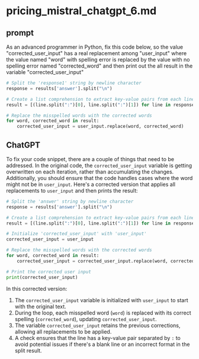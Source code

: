 
# pricing_mistral_chatgpt_6.md

## prompt

As an advanced programmer in Python, fix this code below, so the value "corrected_user_input" has a real replacement among "user_input" where the value named "word" with spelling error is replaced by the value with no spelling error named "corrected_word" and then print out the all result in  the variable "corrected_user_input"

```python
# Split the 'response1' string by newline character
response = results['answer'].split("\n")

# Create a list comprehension to extract key-value pairs from each line
result = [(line.split(":")[0], line.split(":")[1]) for line in response if line.strip()]

# Replace the misspelled words with the corrected words
for word, corrected_word in result:
    corrected_user_input = user_input.replace(word, corrected_word)

```




## ChatGPT


To fix your code snippet, there are a couple of things that need to be addressed. In the original code, the `corrected_user_input` variable is getting overwritten on each iteration, rather than accumulating the changes. Additionally, you should ensure that the code handles cases where the word might not be in `user_input`. Here's a corrected version that applies all replacements to `user_input` and then prints the result:

```python
# Split the 'answer' string by newline character
response = results['answer'].split("\n")

# Create a list comprehension to extract key-value pairs from each line
result = [(line.split(":")[0], line.split(":")[1]) for line in response if ":" in line]

# Initialize 'corrected_user_input' with 'user_input'
corrected_user_input = user_input

# Replace the misspelled words with the corrected words
for word, corrected_word in result:
    corrected_user_input = corrected_user_input.replace(word, corrected_word)

# Print the corrected user input
print(corrected_user_input)
```

In this corrected version:

1. The `corrected_user_input` variable is initialized with `user_input` to start with the original text.
2. During the loop, each misspelled word (`word`) is replaced with its correct spelling (`corrected_word`), updating `corrected_user_input`.
3. The variable `corrected_user_input` retains the previous corrections, allowing all replacements to be applied.
4. A check ensures that the line has a key-value pair separated by `:` to avoid potential issues if there's a blank line or an incorrect format in the split result.

